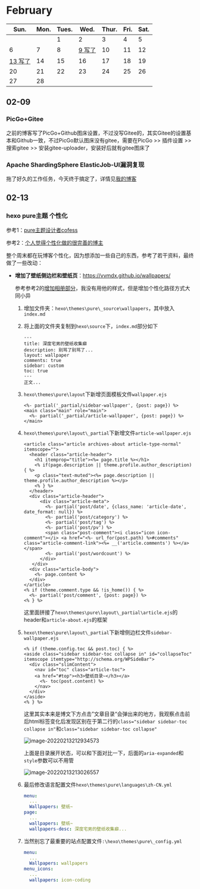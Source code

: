 # February

| Sun.               | Mon. | Tues. | Wed.              | Thur. | Fri. | Sat. |
| ------------------ | ---- | ----- | ----------------- | ----- | ---- | ---- |
|                    |      | 1     | 2                 | 3     | 4    | 5    |
| 6                  | 7    | 8     | [9 写了](#_02-09) | 10    | 11   | 12   |
| [13 写了](#_02-13) | 14   | 15    | 16                | 17    | 18   | 19   |
| 20                 | 21   | 22    | 23                | 24    | 25   | 26   |
| 27                 | 28   |       |                   |       |      |      |



## 02-09

### PicGo+Gitee

之前的博客写了PicGo+Github图床设置，不过没写Gitee的，其实Gitee的设置基本和Github一致，不过PicGo默认图床没有gitee，需要在PicGo >> 插件设置 >> 搜索gitee >> 安装gitee-uploader，安装好后就有gitee图床了



### Apache ShardingSphere ElasticJob-UI漏洞复现

拖了好久的工作任务，今天终于搞定了，详情见[我的博客](https://vvmdx.github.io/2022/02/11/2022-02-11-Apache-ShardingSphere-ElasticJob-UI-%E6%BC%8F%E6%B4%9E%E5%A4%8D%E7%8E%B0/)



## 02-13

### hexo pure主题 个性化

参考1：[pure主题设计者cofess](https://blog.cofess.com/2017/11/01/hexo-blog-theme-pure-usage-description.html)

参考2：[个人觉得个性化做的很完善的博主](https://hwame.top/20200520/hello-hexo-troubleshooting.html)

整个周末都在玩博客个性化，因为想添加一些自己的东西，参考了若干资料，最终做了一些改动：

- **增加了壁纸侧边栏和壁纸页**：https://vvmdx.github.io/wallpapers/

   参考参考2的[增加相册部分](https://hwame.top/20200520/hello-hexo-troubleshooting.html#7-%E6%B7%BB%E5%8A%A0%E3%80%8C%E7%9B%B8%E5%86%8C%E3%80%8D%E9%A1%B5%E9%9D%A2)，我没有用他的样式，但是增加个性化路径方式大同小异

   1. 增加文件夹：`hexo\themes\pure\_source\wallpapers`，其中放入`index.md`

   2. 将上面的文件夹复制到`hexo\source`下，`index.md`部分如下

      ```
      ---
      title: 深度宅男的壁纸收集癖
      description: 别骂了别骂了...
      layout: wallpaper
      comments: true
      sidebar: custom
      toc: true
      ---
      正文...
      ```

      

   3. `hexo\themes\pure\layout`下新增页面模板文件`wallpaper.ejs`

      ```ejs
      <%- partial('_partial/sidebar-wallpaper', {post: page}) %>
      <main class="main" role="main">
        <%- partial('_partial/article-wallpaper', {post: page}) %>
      </main>
      ```

      

   4. `hexo\themes\pure\layout\_partial`下新增文件`article-wallpaper.ejs`

      ```ejs
      <article class="article archives-about article-type-normal" itemscope="">
        <header class="article-header">
          <h1 itemprop="title"><%= page.title %></h1>
          <% if(page.description || theme.profile.author_description) { %>
          <p class="text-muted"><%= page.description || theme.profile.author_description %></p>
          <% } %>
        </header>
        <div class="article-header">
            <div class="article-meta">
              <%- partial('post/date', {class_name: 'article-date', date_format: null}) %>
              <%- partial('post/category') %>
              <%- partial('post/tag') %>
              <%- partial('post/pv') %>
              <span class="post-comment"><i class="icon icon-comment"></i> <a href="<%- url_for(post.path) %>#comments" class="article-comment-link"><%= __('article.comments') %></a></span>
              <%- partial('post/wordcount') %>
            </div>
         </div>
        <div class="article-body">
          <%- page.content %>
        </div>
      </article>
      <% if (theme.comment.type && !is_home()) { %>
        <%- partial('post/comment', {post: page}) %>
      <% } %>
      ```

      这里面拼接了`hexo\themes\pure\layout\_partial\article.ejs`的header和`article-about.ejs`的框架

   5. `hexo\themes\pure\layout\_partial`下新增侧边栏文件`sidebar-wallpaper.ejs`

      ```ejs
      <% if (theme.config.toc && post.toc) { %>
      <aside class="sidebar sidebar-toc collapse in" id="collapseToc" itemscope itemtype="http://schema.org/WPSideBar">
        <div class="slimContent">
          <nav id="toc" class="article-toc">
      	  <a href="#top"><h3>壁纸目录~</h3></a>
            <%- toc(post.content) %>
          </nav>
        </div>
      </aside>
      <% } %>
      ```

      这里其实本来是博文下方点击”文章目录“会弹出来的地方，我观察点击前后html标签变化后发现区别在于第二行的`class="sidebar sidebar-toc collapse in"`和`class="sidebar sidebar-toc collapse"`

      ![image-20220213212934573](https://cdn.jsdelivr.net/gh/vvmdx/myImageForPicgo@main//img/image-20220213212934573.png)

      上面是目录展开状态，可以和下面对比一下，后面的`aria-expanded`和`style`参数可以不用管

      ![image-20220213213026557](C:\Users\90799\AppData\Roaming\Typora\typora-user-images\image-20220213213026557.png)

   6. 最后修改语言配置文件`hexo\themes\pure\languages\zh-CN.yml`

      ```yml
      menu:
        ...
        Wallpapers: 壁纸~
      page:
        ...
        wallpapers: 壁纸~
        wallpapers-desc: 深度宅男的壁纸收集癖...
      ```

      

   7. 当然别忘了最重要的站点配置文件`:\hexo\themes\pure\_config.yml`

      ```yml
      menu:
        ...
        Wallpapers: wallpapers
      menu_icons:
        ...
        wallpapers: icon-coding
      ```

      


